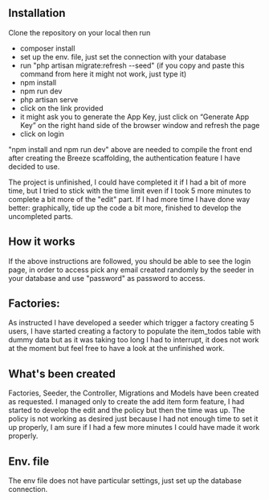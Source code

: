 
## Installation

Clone the repository on your local then run
- composer install
- set up the env. file, just set the connection with your database
- run "php artisan migrate:refresh --seed" (if you copy and paste this command from here it might not work, just type it)
- npm install
- npm run dev 
- php artisan serve
- click on the link provided
- it might ask you to generate the App Key, just click on “Generate App Key” on the right hand side of the browser window
and refresh the page
- click on login

"npm install and npm run dev" above are needed to compile the front end after creating the Breeze scaffolding, the authentication
feature I have decided to use.

The project is unfinished, I could have completed it if I had a bit of more time, but I tried to stick with the time limit
even if I took 5 more minutes to complete a bit more of the "edit" part.
If I had more time I have done way better: graphically, tide up the code a bit more, finished to develop the uncompleted 
parts.

## How it works
If the above instructions are followed, you should be able to see the login page, in order to access pick any
email created randomly by the seeder in your database and use "password" as password to access.

## Factories:
As instructed I have developed a seeder which trigger a factory creating 5 users, I have started creating a factory to 
populate the item_todos table with dummy data but as it was taking too long I had to interrupt, it does not work at the moment but 
feel free to have a look at the unfinished work.


## What's been created
Factories, Seeder, the Controller, Migrations and Models have been created as requested. I managed only to create the add 
item form feature, I had started to develop the edit and the policy but then the time was up. The policy is not working 
as desired just because I had not enough time to set it up properly, I am sure if I had a few more minutes I could have 
made it work properly. 

## Env. file
The env file does not have particular settings, just set up the database connection. 





